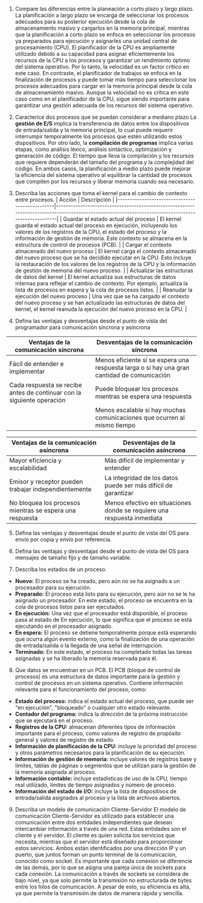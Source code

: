 1.	Compare las diferencias entre la planeación a corto plazo y largo plazo.
La planificación a largo plazo se encarga de seleccionar los procesos adecuados para su posterior ejecución desde la cola de almacenamiento masivo y cargarlos en la memoria principal, mientras que la planificación a corto plazo se enfoca en seleccionar los procesos ya preparados para ejecución y asignarles una unidad central de procesamiento (CPU).
El planificador de la CPU es ampliamente utilizado debido a su capacidad para asignar eficientemente los recursos de la CPU a los procesos y garantizar un rendimiento óptimo del sistema operativo. Por lo tanto, la velocidad es un factor crítico en este caso.
En contraste, el planificador de trabajos se enfoca en la finalización de procesos y puede tomar más tiempo para seleccionar los procesos adecuados para cargar en la memoria principal desde la cola de almacenamiento masivo. Aunque la velocidad no es crítica en este caso como en el planificador de la CPU, sigue siendo importante para garantizar una gestión adecuada de los recursos del sistema operativo.

2.	Caracterice dos procesos que se puedan considerar a mediano plazo
La **gestión de E/S** implica la transferencia de datos entre los dispositivos de entrada/salida y la memoria principal, lo cual puede requerir interrumpir temporalmente los procesos que estén utilizando estos dispositivos.
Por otro lado, la **compilación de programas** implica varias etapas, como análisis léxico, análisis sintáctico, optimización y generación de código. El tiempo que lleva la compilación y los recursos que requiere dependerán del tamaño del programa y la complejidad del código.
En ambos casos, la planificación a medio plazo puede mejorar la eficiencia del sistema operativo al equilibrar la cantidad de procesos que compiten por los recursos y liberar memoria cuando sea necesario.

3.	Describa las acciones que toma el kernel para el cambio de contexto entre procesos.
| Acción                                         | Descripción                                                                                                                                         |
|------------------------------------------------|----------------------------------------------------------------------------------------------------------------------------------------------------|
| Guardar el estado actual del proceso           | El kernel guarda el estado actual del proceso en ejecución, incluyendo los valores de los registros de la CPU, el estado del proceso y la información de gestión de memoria. Este contexto se almacena en la estructura de control de procesos (PCB). |
| Cargar el contexto almacenado del nuevo proceso | El kernel carga el contexto almacenado del nuevo proceso que se ha decidido ejecutar en la CPU. Esto incluye la restauración de los valores de los registros de la CPU y la información de gestión de memoria del nuevo proceso.              |
| Actualizar las estructuras de datos del kernel  | El kernel actualiza sus estructuras de datos internas para reflejar el cambio de contexto. Por ejemplo, actualiza la lista de procesos en espera y la cola de procesos listos.                                            |
| Reanudar la ejecución del nuevo proceso         | Una vez que se ha cargado el contexto del nuevo proceso y se han actualizado las estructuras de datos del kernel, el kernel reanuda la ejecución del nuevo proceso en la CPU.                                           |

4.	Defina las ventajas y desventajas desde el punto de vista del programador para comunicación síncrona y asíncrona

| Ventajas de la comunicación síncrona | Desventajas de la comunicación síncrona |
|-------------------------------------|----------------------------------------|
| Fácil de entender e implementar     | Menos eficiente si se espera una respuesta larga o si hay una gran cantidad de comunicación |
| Cada respuesta se recibe antes de continuar con la siguiente operación | Puede bloquear los procesos mientras se espera una respuesta |
|                                      | Menos escalable si hay muchas comunicaciones que ocurren al mismo tiempo |

| Ventajas de la comunicación asíncrona | Desventajas de la comunicación asíncrona |
|--------------------------------------|-----------------------------------------|
| Mayor eficiencia y escalabilidad     | Más difícil de implementar y entender |
| Emisor y receptor pueden trabajar independientemente | La integridad de los datos puede ser más difícil de garantizar |
| No bloquea los procesos mientras se espera una respuesta | Menos efectivo en situaciones donde se requiere una respuesta inmediata |

5.	Defina las ventajas y desventajas desde el punto de vista del OS para envío por copia y envío por referencia.

6.	Defina las ventajas y desventajas desde el punto de vista del OS para mensajes de tamaño fijo y de tamaño variable.


7.	Describa los estados de un proceso. 
*	**Nuevo:** El proceso se ha creado, pero aún no se ha asignado a un procesador para su ejecución.
*	**Preparado:** El proceso está listo para su ejecución, pero aún no se le ha asignado un procesador. En este estado, el proceso se encuentra en la cola de procesos listos para ser ejecutados.
*	**En ejecución:** Una vez que el procesador está disponible, el proceso pasa al estado de En ejecución, lo que significa que el proceso se está ejecutando en el procesador asignado.
*	**En espera:** El proceso se detiene temporalmente porque está esperando que ocurra algún evento externo, como la finalización de una operación de entrada/salida o la llegada de una señal de interrupción.
*	**Terminado:** En este estado, el proceso ha completado todas las tareas asignadas y se ha liberado la memoria reservada para él.

8.	Que datos se encuentran en un PCB. 
El PCB (bloque de control de procesos) es una estructura de datos importante para la gestión y control de procesos en un sistema operativo. Contiene información relevante para el funcionamiento del proceso, como:

*	**Estado del proceso:** indica el estado actual del proceso, que puede ser "en ejecución", "bloqueado" o cualquier otro estado relevante.
*	**Contador del programa:** indica la dirección de la próxima instrucción que se ejecutará en el proceso.
*	**Registros de la CPU:** almacenan diferentes tipos de información importante para el proceso, como valores de registro de propósito general y valores de registro de estado.
*	**Información de planificación de la CPU:** incluye la prioridad del proceso y otros parámetros necesarios para la planificación de su ejecución.
*	**Información de gestión de memoria:** incluye valores de registros base y límites, tablas de páginas o segmentos que se utilizan para la gestión de la memoria asignada al proceso.
*	**Información contable:** incluye estadísticas de uso de la CPU, tiempo real utilizado, límites de tiempo asignados y número de proceso.
*	**Información del estado de I/O:** incluye la lista de dispositivos de entrada/salida asignados al proceso y la lista de archivos abiertos.

9.	Describa un modelo de comunicación Cliente-Servidor
El modelo de comunicación Cliente-Servidor es utilizado para establecer una comunicación entre dos entidades independientes que desean intercambiar información a través de una red. Estas entidades son el cliente y el servidor. El cliente es quien solicita los servicios que necesita, mientras que el servidor está diseñado para proporcionar estos servicios. Ambos están identificados por una dirección IP y un puerto, que juntos forman un punto terminal de la comunicación, conocido como socket.
Es importante que cada conexión se diferencie de las demás, por lo que se asigna una pareja única de sockets para cada conexión. La comunicación a través de sockets se considera de bajo nivel, ya que solo permite la transmisión no estructurada de bytes entre los hilos de comunicación. A pesar de esto, su eficiencia es alta, ya que permite la transmisión de datos de manera rápida y sencilla.

